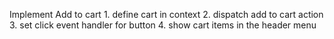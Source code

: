 Implement Add to cart
    1. define cart in context
    2. dispatch add to cart action
    3. set click event handler for button
    4. show cart items in the header menu